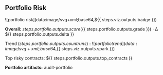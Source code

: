 ## Portfolio Risk

![portfolio risk](data:image/svg+xml;base64,${{ steps.viz.outputs.badge }})

**Overall:** ${{ steps.portfolio.outputs.score }} (${{ steps.portfolio.outputs.grade }}) · Δ ${{ steps.portfolio.outputs.delta }}

Trend (${{ steps.portfolio.outputs.count }} runs):  
![portfolio trend](data:image/svg+xml;base64,${{ steps.viz.outputs.spark }})

Top risky contracts:
${{ steps.portfolio.outputs.top_contracts }}

**Portfolio artifacts:** audit-portfolio
